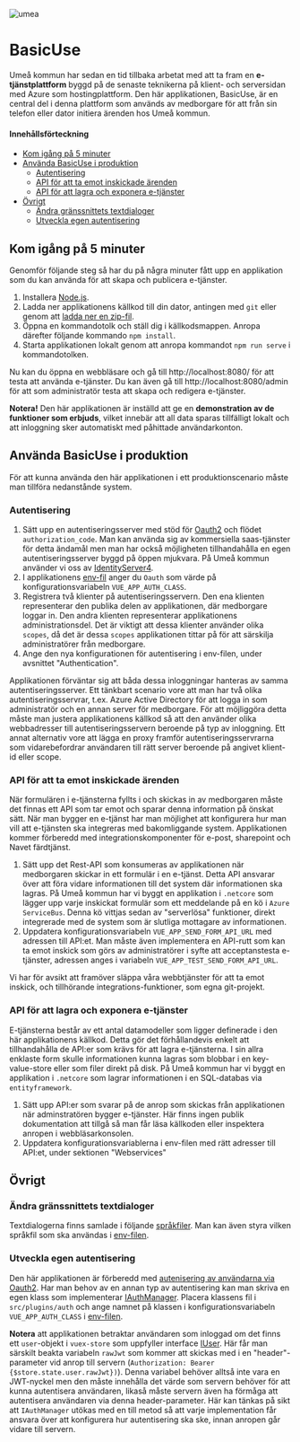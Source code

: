 ![umea](https://umea.se/images/18.65771eb14bfe25fed29810/1426436622111/Umea_kommun.png)

# BasicUse

Umeå kommun har sedan en tid tillbaka arbetat med att ta fram en **e-tjänstplattform** byggd på de senaste teknikerna på klient- och serversidan med Azure som hostingplattform. Den här applikationen, BasicUse, är en central del i denna plattform som används av medborgare för att från sin telefon eller dator initiera ärenden hos Umeå kommun. 

#### Innehållsförteckning

- [Kom igång på 5 minuter](#kom-igång-på-5-minuter)
- [Använda BasicUse i produktion](#använda-basicuse-i-produktion)
  - [Autentisering](#Autentisering)
  - [API för att ta emot inskickade ärenden](#API-för-att-ta-emot-inskickade-ärenden)
  - [API för att lagra och exponera e-tjänster](#API-för-att-lagra-och-exponera-e-tjänster)
- [Övrigt](#Övrigt)
  - [Ändra gränssnittets textdialoger](#Ändra-gränssnittets-textdialoger)
  - [Utveckla egen autentisering](#Utveckla-egen-autentisering)
  
  
  
## Kom igång på 5 minuter

Genomför följande steg så har du på några minuter fått upp en applikation som du kan använda för att skapa och publicera e-tjänster.

1. Installera [Node.js](https://nodejs.org/en/download/).
2. Ladda ner applikationens källkod till din dator, antingen med `git` eller genom att [ladda ner en zip-fil](https://github.com/umea-kommun/BasicUse/archive/master.zip).
3. Öppna en kommandotolk och ställ dig i källkodsmappen. Anropa därefter följande kommando `npm install`.
4. Starta applikationen lokalt genom att anropa kommandot `npm run serve` i kommandotolken.

Nu kan du öppna en webbläsare och gå till http://localhost:8080/ för att testa att använda e-tjänster. Du kan även gå till http://localhost:8080/admin för att som administratör testa att skapa och redigera e-tjänster. 

**Notera!** Den här applikationen är inställd att ge en **demonstration av de funktioner som erbjuds**, vilket innebär att all data sparas tillfälligt lokalt och att inloggning sker automatiskt med påhittade användarkonton.


## Använda BasicUse i produktion

För att kunna använda den här applikationen i ett produktionscenario måste man tillföra nedanstånde system.

### Autentisering

1. Sätt upp en autentiseringsserver med stöd för [Oauth2](https://oauth.net/) och flödet `authorization_code`. Man kan använda sig av kommersiella saas-tjänster för detta ändamål men man har också möjligheten tillhandahålla en egen autentiseringsserver byggd på öppen mjukvara. På Umeå kommun använder vi oss av [IdentityServer4](https://identityserver.io/).
1. I applikationens [env-fil](https://github.com/umea-kommun/BasicUse/blob/master/.env) anger du `Oauth` som värde på konfigurationsvariabeln `VUE_APP_AUTH_CLASS`.
2. Registrera två klienter på autentiseringsservern. Den ena klienten representerar den publika delen av applikationen, där medborgare loggar in. Den andra klienten representerar applikationens administrationsdel. Det är viktigt att dessa klienter använder olika `scopes`, då det är dessa `scopes` applikationen tittar på för att särskilja administratörer från medborgare. 
3. Ange den nya konfigurationen för autentisering i env-filen, under avsnittet "Authentication".

Applikationen förväntar sig att båda dessa inloggningar hanteras av samma autentiseringsserver. Ett tänkbart scenario vore att man har två olika autentiseringsservrar, t.ex. Azure Active Directory för att logga in som administratör och en annan server för medborgare. För att möjliggöra detta måste man justera applikationens källkod så att den använder olika webbadresser till autentiseringsservern beroende på typ av inloggning. Ett annat alternativ vore att lägga en proxy framför autentiseringsservrarna som vidarebefordrar användaren till rätt server beroende på angivet klient-id eller scope. 

### API för att ta emot inskickade ärenden

När formulären i e-tjänsterna fyllts i och skickas in av medborgaren måste det finnas ett API som tar emot och sparar denna information på önskat sätt. När man bygger en e-tjänst har man möjlighet att konfigurera hur man vill att e-tjänsten ska integreras med bakomliggande system. Applikationen kommer förberedd med integrationskomponenter för e-post, sharepoint och Navet färdtjänst.

1. Sätt upp det Rest-API som konsumeras av applikationen när medborgaren skickar in ett formulär i en e-tjänst. Detta API ansvarar över att föra vidare informationen till det system där informationen ska lagras. På Umeå kommun har vi byggt en applikation i `.netcore` som lägger upp varje inskickat formulär som ett meddelande på en kö i `Azure ServiceBus`. Denna kö vittjas sedan av "serverlösa" funktioner, direkt integrerade med de system som är slutliga mottagare av informationen. 
2. Uppdatera konfigurationsvariabeln `VUE_APP_SEND_FORM_API_URL` med adressen till API:et. Man måste även implementera en API-rutt som kan ta emot inskick som görs av administratörer i syfte att acceptanstesta e-tjänster, adressen anges i variabeln `VUE_APP_TEST_SEND_FORM_API_URL`.

Vi har för avsikt att framöver släppa våra webbtjänster för att ta emot inskick, och tillhörande integrations-funktioner, som egna git-projekt.

### API för att lagra och exponera e-tjänster

E-tjänsterna består av ett antal datamodeller som ligger definerade i den här applikationens källkod. Detta gör det förhållandevis enkelt att tillhandahålla de API:er som krävs för att lagra e-tjänsterna. I sin allra enklaste form skulle informationen kunna lagras som blobbar i en key-value-store eller som filer direkt på disk. På Umeå kommun har vi byggt en applikation i `.netcore` som lagrar informationen i en SQL-databas via `entityframework`.

1. Sätt upp API:er som svarar på de anrop som skickas från applikationen när adminstratören bygger e-tjänster. Här finns ingen publik dokumentation att tillgå så man får läsa källkoden eller inspektera anropen i webbläsarkonsolen.
2. Uppdatera konfigurationsvariablerna i env-filen med rätt adresser till API:et, under sektionen "Webservices"


## Övrigt

### Ändra gränssnittets textdialoger

Textdialogerna finns samlade i följande [språkfiler](https://github.com/umea-kommun/BasicUse/tree/master/src/locales). Man kan även styra vilken språkfil som ska användas i [env-filen](https://github.com/umea-kommun/BasicUse/blob/master/.env).

### Utveckla egen autentisering 

Den här applikationen är förberedd med [autenisering av användarna via Oauth2](#Autentisering). Har man behov av en annan typ av autentisering kan man skriva en egen klass som implementerar [IAuthManager](https://github.com/umea-kommun/BasicUse/blob/master/src/plugins/auth/IAuthManager.ts). Placera klassens fil i `src/plugins/auth` och ange namnet på klassen i konfigurationsvariabeln `VUE_APP_AUTH_CLASS` i [env-filen](https://github.com/umea-kommun/BasicUse/blob/master/.env). 

**Notera** att applikationen betraktar användaren som inloggad om det finns ett `user`-objekt i `vuex-store` som uppfyller interface [IUser](https://github.com/umea-kommun/BasicUse/blob/master/src/models/IForm.ts#L54). Här får man särskilt beakta variabeln `rawJwt` som kommer att skickas med i en "header"-parameter vid anrop till servern (`Authorization: Bearer {$store.state.user.rawJwt})`). Denna variabel behöver alltså inte vara en JWT-nyckel men den måste innehålla det värde som servern behöver för att kunna autentisera användaren, likaså måste servern även ha förmåga att autentisera användaren via denna header-parameter. Här kan tänkas på sikt att `IAuthManager` utökas med en till metod så att varje implementation får ansvara över att konfigurera hur autentisering ska ske, innan anropen går vidare till servern.


